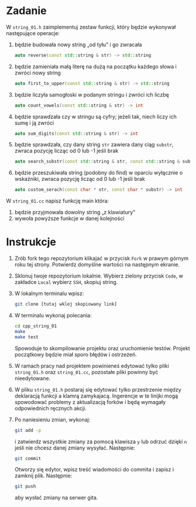 # Zadanie

W `string_01.h` zaimplementuj zestaw funkcji, który będzie wykonywał następujące operacje:

1. będzie budowała nowy string „od tyłu” i go zwracała
    ```c++
    auto reverse(const std::string & str) -> std::string
    ```

1. będzie zamieniała małą literę na dużą na początku każdego słowa i zwróci nowy string
    ```c++
    auto first_to_upper(const std::string & str) -> std::string
    ```

1. będzie liczyła samogłoski w podanym stringu i zwróci ich liczbę
    ```c++
    auto count_vowels(const std::string & str) -> int
    ```

1. będzie sprawdzała czy w stringu są cyfry; jeżeli tak, niech liczy ich sumę i ją zwróci
    ```c++
    auto sum_digits(const std::string & str) -> int
    ```

1. będzie sprawdzała, czy dany string `str` zawiera dany ciąg `substr`, zwraca pozycję licząc od 0 lub -1 jeśli brak
    ```c++
    auto search_substr(const std::string & str, const std::string & substr) -> int
    ```

1. będzie przeszukiwała string (podobny do find) w oparciu wyłącznie o wskaźniki, zwraca pozycję licząc od 0 lub -1 jeśli brak
    ```c++
    auto custom_serach(const char * str, const char * substr) -> int
    ```

W `string_01.cc` napisz funkcję main która:
1. będzie przyjmowała dowolny string „z klawiatury”
1. wywoła powyższe funkcje w danej kolejności

# Instrukcje

1. Zrób fork tego repozytorium klikajać w przycisk `Fork` w prawym górnym roku tej strony. Potwierdz domyślne wartości na następnym ekranie.
1. Sklonuj twoje repozytorium lokalnie. Wybierz zielony przycisk `Code`, w zakładce `Local` wybierz `SSH`, skopiuj string.
1. W lokalnym terminalu wpisz:
    ```bash
    git clone [tutaj wklej skopiowany link]

1. W terminalu wykonaj polecania:
    ```bash
    cd cpp_string_01
    make
    make test
    ```
    Spowoduje to skompilowanie projektu oraz uruchomienie testów. Projekt początkowy będzie miał sporo błędów i ostrzeżeń.

1. W ramach pracy nad projektem powinieneś edytować tylko pliki `string_01.h` oraz `string_01.cc`, pozostałe pliki powinny być nieedytowane.

1. W pliku `string_01.h` postaraj się edytować tylko przestrzenie między deklaracją funkcji a klamrą zamykajacą. Ingerencje w te linijki mogą spowodować problemy z aktualizacją forków i będą wymagały odpowiednich ręcznych akcji.

1. Po naniesieniu zmian, wykonaj:
    ```bash
    git add -p
    ```
    i zatwierdz wszystkie zmiany za pomocą klawisza `y` lub odrzuć dzięki `n` jeśli nie chcesz danej zmiany wysyłać. Następnie:
    ```bash
    git commit
    ```
    Otworzy się edytor, wpisz treść wiadomości do commita i zapisz i zamknij plik. Następnie:
    ```bash
    git push
    ```
    aby wysłać zmiany na serwer gita.
